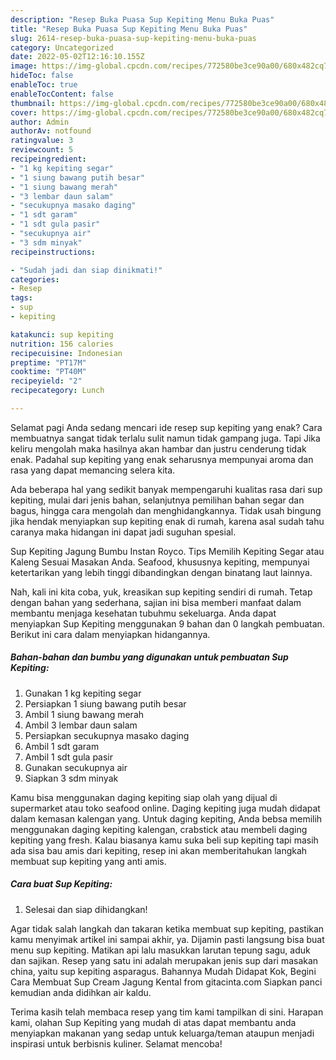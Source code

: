 ```yaml
---
description: "Resep Buka Puasa Sup Kepiting Menu Buka Puas"
title: "Resep Buka Puasa Sup Kepiting Menu Buka Puas"
slug: 2614-resep-buka-puasa-sup-kepiting-menu-buka-puas
category: Uncategorized
date: 2022-05-02T12:16:10.155Z
image: https://img-global.cpcdn.com/recipes/772580be3ce90a00/680x482cq70/sup-kepiting-foto-resep-utama.jpg
hideToc: false
enableToc: true
enableTocContent: false
thumbnail: https://img-global.cpcdn.com/recipes/772580be3ce90a00/680x482cq70/sup-kepiting-foto-resep-utama.jpg
cover: https://img-global.cpcdn.com/recipes/772580be3ce90a00/680x482cq70/sup-kepiting-foto-resep-utama.jpg
author: Admin
authorAv: notfound
ratingvalue: 3
reviewcount: 5
recipeingredient:
- "1 kg kepiting segar"
- "1 siung bawang putih besar"
- "1 siung bawang merah"
- "3 lembar daun salam"
- "secukupnya masako daging"
- "1 sdt garam"
- "1 sdt gula pasir"
- "secukupnya air"
- "3 sdm minyak"
recipeinstructions:

- "Sudah jadi dan siap dinikmati!"
categories:
- Resep
tags:
- sup
- kepiting

katakunci: sup kepiting 
nutrition: 156 calories
recipecuisine: Indonesian
preptime: "PT17M"
cooktime: "PT40M"
recipeyield: "2"
recipecategory: Lunch

---
```



Selamat pagi Anda sedang mencari ide resep sup kepiting yang enak? Cara membuatnya sangat tidak terlalu sulit namun tidak gampang juga. Tapi Jika keliru mengolah maka hasilnya akan hambar dan justru cenderung tidak enak. Padahal sup kepiting yang enak seharusnya mempunyai aroma dan rasa yang dapat memancing selera kita.


Ada beberapa hal yang sedikit banyak mempengaruhi kualitas rasa dari sup kepiting, mulai dari jenis bahan, selanjutnya pemilihan bahan segar dan bagus, hingga cara mengolah dan menghidangkannya. Tidak usah bingung jika hendak menyiapkan sup kepiting enak di rumah, karena asal sudah tahu caranya maka hidangan ini dapat jadi suguhan spesial.

Sup Kepiting Jagung Bumbu Instan Royco. Tips Memilih Kepiting Segar atau Kaleng Sesuai Masakan Anda. Seafood, khususnya kepiting, mempunyai ketertarikan yang lebih tinggi dibandingkan dengan binatang laut lainnya.


Nah, kali ini kita coba, yuk, kreasikan sup kepiting sendiri di rumah. Tetap dengan bahan yang sederhana, sajian ini bisa memberi manfaat dalam membantu menjaga kesehatan tubuhmu sekeluarga. Anda dapat menyiapkan Sup Kepiting menggunakan 9 bahan dan 0 langkah pembuatan. Berikut ini cara dalam menyiapkan hidangannya.

<!--inarticleads1-->

##### Bahan-bahan dan bumbu yang digunakan untuk pembuatan Sup Kepiting:

1. Gunakan 1 kg kepiting segar
1. Persiapkan 1 siung bawang putih besar
1. Ambil 1 siung bawang merah
1. Ambil 3 lembar daun salam
1. Persiapkan secukupnya masako daging
1. Ambil 1 sdt garam
1. Ambil 1 sdt gula pasir
1. Gunakan secukupnya air
1. Siapkan 3 sdm minyak


Kamu bisa menggunakan daging kepiting siap olah yang dijual di supermarket atau toko seafood online. Daging kepiting juga mudah didapat dalam kemasan kalengan yang. Untuk daging kepiting, Anda bebsa memilih menggunakan daging kepiting kalengan, crabstick atau membeli daging kepiting yang fresh. Kalau biasanya kamu suka beli sup kepiting tapi masih ada sisa bau amis dari kepiting, resep ini akan memberitahukan langkah membuat sup kepiting yang anti amis. 

<!--inarticleads2-->

##### Cara buat Sup Kepiting:


1. Selesai dan siap dihidangkan!

Agar tidak salah langkah dan takaran ketika membuat sup kepiting, pastikan kamu menyimak artikel ini sampai akhir, ya. Dijamin pasti langsung bisa buat menu sup kepiting. Matikan api lalu masukkan larutan tepung sagu, aduk dan sajikan. Resep yang satu ini adalah merupakan jenis sup dari masakan china, yaitu sup kepiting asparagus. Bahannya Mudah Didapat Kok, Begini Cara Membuat Sup Cream Jagung Kental from gitacinta.com Siapkan panci kemudian anda didihkan air kaldu. 

Terima kasih telah membaca resep yang tim kami tampilkan di sini. Harapan kami, olahan Sup Kepiting yang mudah di atas dapat membantu anda menyiapkan makanan yang sedap untuk keluarga/teman ataupun menjadi inspirasi untuk berbisnis kuliner. Selamat mencoba!
